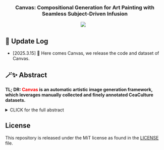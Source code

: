 ### <div align="center"> Canvas: Compositional Generation for Art Painting with Seamless Subject-Driven Infusion<div> 
<div align="center">
<div style="text-align: center;">
  <a href="https://huggingface.co/wangyunnan/canvas"><img src="https://img.shields.io/static/v1?label=%F0%9F%A4%97%20Model&message=HuggingFace&color=yellow"></a> &ensp;
</div>
</div> 
</div>


## 📣 Update Log
- [2025.3.15] 🎉 Here comes Canvas, we release the code and dataset of Canvas. 


## 🪄✨ Abstract
<b>TL; DR: <font color="red">Canvas</font> is an automatic artistic image generation framework, which leverages manually collected and finely annotated CeaCulture datasets.</b>

<details><summary>CLICK for the full abstract</summary>
While diffusion-based art image synthesis has witnessed great success in terms of quality, there are still deficiencies in integrating artist-specified subjects with artistic style. In this paper, we propose Canvas, a framework that leverages the capabilities of text-guided latent diffusion models (LDMs) for flexible art image composition driven by diverse customized subject concepts. Specifically, we start by collecting art images manually drawn by proficient artists and annotating the corresponding subject concepts, forming the CreaCulture dataset. Based on this dataset, we build our Canvas with two generation stages. Firstly, a stable diffusion-based stylistic LDM is fine-tuned on the original CreaCulture dataset, aiming to generate an art-style background with annotated subject concepts. To alleviate the limited scope of tagged subject concepts, we propose nature-to-art (N2A) transition to expand the CreaCulture using the natural/art concepts from pre-trained/stylistic LDM, facilitating the fine-tuning of the tailor-made concept-derived LDM. Additionally, the Subject-Infused Attention (SIA) is integrated into the concept-derived LDM, which seamlessly composites the user-specified natural foreground with the pre-generated art background image in a training-free manner. Extensive experiments demonstrate that Canvas outperforms state-of-the-art alternatives under the setting of art image synthesis.
</details>


## License
This repository is released under the MiT license as found in the [LICENSE](LICENSE) file.
